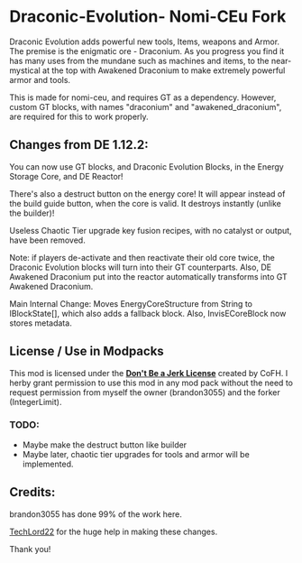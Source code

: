 Draconic-Evolution- Nomi-CEu Fork
==================

Draconic Evolution adds powerful new tools, Items, weapons and Armor. The premise is the enigmatic ore - Draconium. As you progress you find it has many uses from the mundane such as machines and items, to the near-mystical at the top with Awakened Draconium to make extremely powerful armor and tools.

This is made for nomi-ceu, and requires GT as a dependency. However, custom GT blocks, with names "draconium" and "awakened_draconium", are required for this to work properly.

## Changes from DE 1.12.2:

You can now use GT blocks, and Draconic Evolution Blocks, in the Energy Storage Core, and DE Reactor!

There's also a destruct button on the energy core! It will appear instead of the build guide button, when the core is valid. It destroys instantly (unlike the builder)! 

Useless Chaotic Tier upgrade key fusion recipes, with no catalyst or output, have been removed.

Note: if players de-activate and then reactivate their old core twice, the Draconic Evolution blocks will turn into their GT counterparts. Also, DE Awakened Draconium put into the reactor automatically transforms into GT Awakened Draconium.

Main Internal Change:
Moves EnergyCoreStructure from String to IBlockState[], which also adds a fallback block. Also, InvisECoreBlock now stores metadata.

## License / Use in Modpacks
This mod is licensed under the [**Don't Be a Jerk License**](https://github.com/brandon3055/Draconic-Evolution/blob/master/LICENSE) created by CoFH.
I herby grant permission to use this mod in any mod pack without the need to request permission from myself the owner (brandon3055) and the forker (IntegerLimit).

### TODO:
* Maybe make the destruct button like builder
* Maybe later, chaotic tier upgrades for tools and armor will be implemented.

## Credits:

brandon3055 has done 99% of the work here. 

[TechLord22](https://github.com/TechLord22) for the huge help in making these changes.

Thank you!
